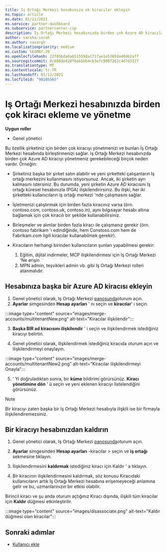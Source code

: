 ```yaml
---
title: Iş Ortağı Merkezi hesabınıza ek kiracılar ekleyin
ms.topic: article
ms.date: 01/11/2021
ms.service: partner-dashboard
ms.subservice: partnercenter-csp
description: Iş Ortağı Merkezi hesabınızda birden çok Azure AD kiracılarının nasıl ekleneceğini, birleştireceğinizi veya yönetileceğini öğrenin. Bunu yapmak isteyebileceğiniz bazı nedenler hakkında bilgi edinin.
author: varsha-sarah
ms.author: vavargh
ms.localizationpriority: medium
ms.custom: SEOMAY.20
ms.openlocfilehash: 22f85bda0a651559da1717ae1e5365da40d62aff
ms.sourcegitcommit: 8cb98de420f6ab5bb4cb3efc9007262c4d7d3327
ms.translationtype: MT
ms.contentlocale: tr-TR
ms.lasthandoff: 01/12/2021
ms.locfileid: "98105565"
---
```

# <a name="add-and-manage-multiple-tenants-in-your-partner-center-account"></a>Iş Ortağı Merkezi hesabınızda birden çok kiracı ekleme ve yönetme


**Uygun roller**

- Genel yönetici

Bu özellik şirketiniz için birden çok kiracıyı yönetmenizi ve bunları İş Ortağı Merkezi hesabında birleştirmenizi sağlar. Iş Ortağı Merkezi hesabınızda birden çok Azure AD kiracıyı yönetmeniz gerekebileceği birçok neden vardır. Örneğin:

- Şirketiniz başka bir şirket satın alabilir ve yeni şirketteki çalışanların Iş ortağı merkezini kullanmasını istiyorsunuz. Ancak, iki şirketin ayrı kalmasını istersiniz. Bu durumda, yeni şirketin Azure AD kiracısını Iş ortağı küresel hesabınızla (PGA) ilişkilendirirsiniz. Bu ilişki, her iki şirketteki kullanıcıların iş ortağı merkezi 'nde çalışmasını sağlar.

- İşletmenizi çalıştırmak için birden fazla kiracınız varsa (örn. contoso.com, contoso.uk, contoso.in), aynı bılgısayar hesabı altına bağlamak için çok kiracılı bir şekilde kullanabilirsiniz.

- Birleşmeler ve alımlar birden fazla kiracı ile çalışmanız gerekir (örn. contoso fabrikam 'ı edindiğinde, hem Constoso.com hem de Fabrikam.com ilgili kiracılar kullanabilmek gerekir).

- Kiracıların herhangi birinden kullanıcıların şunları yapabilmesi gerekir:
    1.  Eğitim, dijital indirmeler, MCP ilişkilendirmesi için Iş Ortağı Merkezi 'Ne erişin
    2.  MPN admin, teşvikleri admin vb. gibi Iş Ortağı Merkezi rolleri atanmalıdır.


## <a name="add-another-azure-ad-tenant-to-your-account"></a>Hesabınıza başka bir Azure AD kiracısı ekleyin

1. Genel yönetici olarak, Iş Ortağı Merkezi [panosunda](https://partner.microsoft.com/dashboard)oturum açın.
1. **Ayarlar** simgesinden **Hesap ayarları** ' nı seçin ve **kiracılar**' ı seçin.
 
:::image type="content" source="images/merge-accounts/multitenantNew.png" alt-text="Kiracılar ilişkilendir"::: 

3. **Başka BIR ad kiracısını ilişkilendir** ' i seçin ve ilişkilendirmek istediğiniz kiracıyı belirtin.

1. Genel yönetici olarak, ilişkilendirmek istediğiniz kiracıda oturum açın ve ilişkilendirmeyi onaylayın. 

:::image type="content" source="images/merge-accounts/multitenantNew2.png" alt-text="Kiracılar ilişkilendirmeyi Onayla"::: 

5. ' Yi doğruladıktan sonra, bir **küme** bildirimi görürsünüz.  **Kiracı yönetimine dön** ' ü seçin ve yeni eklenen kiracıyı listelendiğini görürsünüz. 
 

>[!NOTE]
>Bir kiracıyı zaten başka bir Iş Ortağı Merkezi hesabıyla ilişkili ise bir firmayla ilişkilendiremezsiniz.


## <a name="remove-a-tenant-from-your-account"></a>Bir kiracıyı hesabınızdan kaldırın
 
1. Genel yönetici olarak, Iş Ortağı Merkezi [panosunda](https://partner.microsoft.com/dashboard)oturum açın.

1. **Ayarlar** simgesinden **Hesap ayarları** -kiracılar > seçin ve **iş ortağı** sekmesine tıklayın.
 
3. İlişkilendirmesini **kaldırmak** istediğiniz kiracı için Kaldır ' a tıklayın.

4. Bir kiracının ilişkilendirmesini kaldırmak, söz konusu Kiracıdaki kullanıcıların artık Iş Ortağı Merkezi hesabına erişemeyeceği anlamına gelir ve bu, uzmanlarınızın bir etkisi olabilir. 

Birincil kiracı ve şu anda oturum açtığınız Kiracı dışında, ilişkili tüm kiracılar için **Kaldır** düğmesi etkinleştirilir.

:::image type="content" source="images/disassociate.png" alt-text="Kaldır düğmesi olan kiracılar":::
 

## <a name="next-steps"></a>Sonraki adımlar

- [Kullanıcı ekle](create-user-accounts-and-set-permissions.md)






